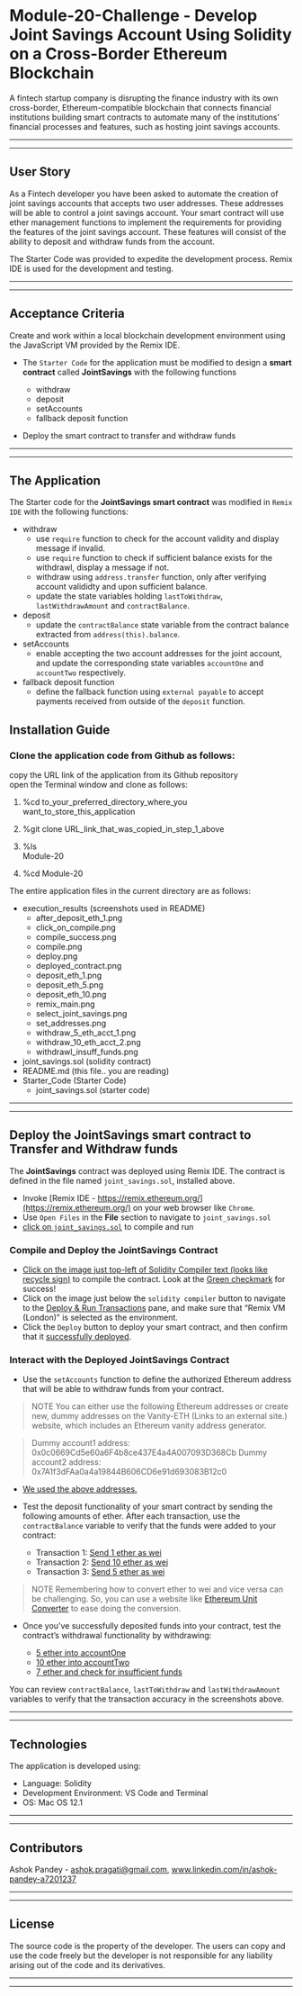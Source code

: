
# Module-20-Challenge - Develop Joint Savings Account Using Solidity on a Cross-Border Ethereum Blockchain
A fintech startup company is disrupting the finance industry with its own cross-border, Ethereum-compatible blockchain that connects financial institutions building smart contracts to automate many of the institutions’ financial processes and features, such as hosting joint savings accounts.

--- 
---
## User Story
As a Fintech developer you have been asked to automate the creation of joint savings accounts that accepts two user addresses. These addresses will be able to control a joint savings account. Your smart contract will use ether management functions to implement the requirements for providing the features of the joint savings account. These features will consist of the ability to deposit and withdraw funds from the account.

The Starter Code was provided to expedite the development process. Remix IDE is used for the development and testing.

---
---
## Acceptance Criteria  

Create and work within a local blockchain development environment using the JavaScript VM provided by the Remix IDE. 

* The `Starter Code` for the application must be modified to design a **smart contract** called **JointSavings** with the following functions
    * withdraw
    * deposit
    * setAccounts
    * fallback deposit function

* Deploy the smart contract to transfer and withdraw funds

---
---
## The Application

The Starter code for the **JointSavings smart contract** was modified in `Remix IDE` with the following functions:
* withdraw  
    - use `require` function to check for the account validity and display message if invalid.
    - use `require` function to check if sufficient balance exists for the withdrawl, display a message if not.
    - withdraw using `address.transfer` function, only after verifying account valididty and upon sufficient balance.
    - update the state variables holding `lastToWithdraw`, `lastWithdrawAmount` and `contractBalance`.
* deposit  
    - update the `contractBalance` state variable from the contract balance extracted from `address(this).balance`.
* setAccounts  
    - enable accepting the two account addresses for the joint account, and update the corresponding state variables `accountOne` and `accountTwo` respectively.
* fallback deposit function  
    - define the fallback function using `external payable` to accept payments received from outside of the `deposit` function.


## Installation Guide

### Clone the application code from Github as follows:
copy the URL link of the application from its Github repository      
open the Terminal window and clone as follows:  

   1. %cd to_your_preferred_directory_where_you want_to_store_this_application  
    
   2. %git clone URL_link_that_was_copied_in_step_1_above   
    
   3. %ls       
        Module-20    
        
   4. %cd Module-20   

The entire application files in the current directory are as follows:

* execution_results              (screenshots used in README)
    - after_deposit_eth_1.png
    - click_on_compile.png
    - compile_success.png
    - compile.png
    - deploy.png
    - deployed_contract.png
    - deposit_eth_1.png
    - deposit_eth_5.png
    - deposit_eth_10.png
    - remix_main.png
    - select_joint_savings.png
    - set_addresses.png
    - withdraw_5_eth_acct_1.png
    - withdraw_10_eth_acct_2.png
    - withdrawl_insuff_funds.png
* joint_savings.sol             (solidity contract)
* README.md                     (this file.. you are reading)
* Starter_Code                  (Starter Code)
    - joint_savings.sol         (starter code)

---
---

## Deploy the JointSavings smart contract to Transfer and Withdraw funds
The **JointSavings** contract was deployed using Remix IDE. The contract is defined in the file named `joint_savings.sol`, installed above.
* Invoke [Remix IDE - https://remix.ethereum.org/](https://remix.ethereum.org/) on your web browser like `Chrome`.  
* Use `Open Files` in the **File** section to navigate to `joint_savings.sol`
* [click on `joint_savings.sol`](execution_results/remix_main.png) to compile and run
      
### Compile and Deploy the JointSavings Contract

* [Click on the image just top-left of Solidity Compiler text (looks like recycle sign)](execution_results/compile.png) to compile the contract. Look at the [Green checkmark](execution_results/compile_success.png)  for success!
* Click on the image just below the `solidity compiler` button to navigate to the [Deploy & Run Transactions](execution_results/deploy.png) pane, and make sure that “Remix VM (London)” is selected as the environment.
* Click the `Deploy` button to deploy your smart contract, and then confirm that it [successfully deployed](execution_results/deployed_contract.png).

### Interact with the Deployed JointSavings Contract
* Use the `setAccounts` function to define the authorized Ethereum address that will be able to withdraw funds from your contract.

>NOTE
You can either use the following Ethereum addresses or create new, dummy addresses on the Vanity-ETH (Links to an external site.) website, which includes an Ethereum vanity address generator.

>Dummy account1 address: 0x0c0669Cd5e60a6F4b8ce437E4a4A007093D368Cb
>Dummy account2 address: 0x7A1f3dFAa0a4a19844B606CD6e91d693083B12c0  

* [We used the above addresses.](execution_results/set_addresses.png) 

* Test the deposit functionality of your smart contract by sending the following amounts of ether. After each transaction, use the `contractBalance` variable to verify that the funds were added to your contract:

    - Transaction 1: [Send 1 ether as wei](execution_results/after_deposit_eth_1.png)
    - Transaction 2: [Send 10 ether as wei](execution_results/deposit_eth_10.png)
    - Transaction 3: [Send 5 ether as wei](execution_results/deposit_eth_5.png)
>NOTE
Remembering how to convert ether to wei and vice versa can be challenging. So, you can use a website like [Ethereum Unit Converter](https://eth-converter.com/) to ease doing the conversion.

* Once you’ve successfully deposited funds into your contract, test the contract’s withdrawal functionality by withdrawing:  

    - [5 ether into accountOne](execution_results/withdraw_5_eth_acct_1.png) 
    - [10 ether into accountTwo](execution_results/withdraw_10_eth_acct_2.png) 
    - [7 ether and check for insufficient funds](execution_results/withdrawl_insuff_funds.png)
    
You can review `contractBalance`, `lastToWithdraw` and `lastWithdrawAmount` variables to verify that the transaction accuracy in the screenshots above.

---
---

## Technologies
The application is developed using:  
* Language: Solidity  
* Development Environment: VS Code and Terminal
* OS: Mac OS 12.1

---
---

## Contributors 
Ashok Pandey - ashok.pragati@gmail.com, www.linkedin.com/in/ashok-pandey-a7201237  

---
---

## License
The source code is the property of the developer. The users can copy and use the code freely but the developer is not responsible for any liability arising out of the code and its derivatives.

---
---
